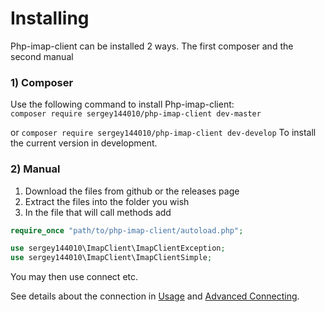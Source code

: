 
# Installing

Php-imap-client can be installed 2 ways. The first composer and the second manual

### 1) Composer

Use the following command to install Php-imap-client:    
`composer require sergey144010/php-imap-client dev-master`

or
`composer require sergey144010/php-imap-client dev-develop`
To install the current version in development.

### 2) Manual

1) Download the files from github or the releases page    
2) Extract the files into the folder you wish    
3) In the file that will call methods add    
```php
require_once "path/to/php-imap-client/autoload.php";

use sergey144010\ImapClient\ImapClientException;
use sergey144010\ImapClient\ImapClientSimple;
```
You may then use connect etc.

See details about the connection in [Usage](Usage.md) and [Advanced Connecting](AdvancedConnecting.md). 
